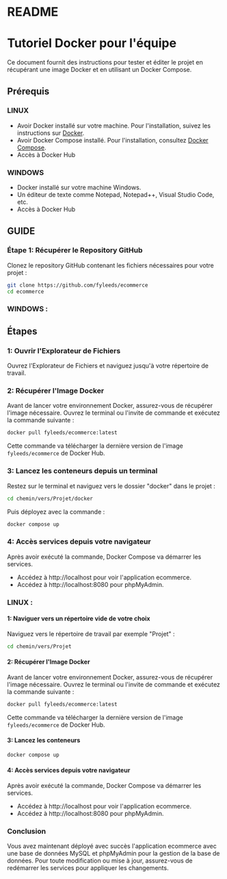 
# README

# Tutoriel Docker pour l'équipe

Ce document fournit des instructions pour tester et éditer le projet en récupérant une image Docker et en utilisant un Docker Compose.

## Prérequis 

### LINUX

- Avoir Docker installé sur votre machine. Pour l'installation, suivez les instructions sur [Docker](https://docs.docker.com/get-docker/).
- Avoir Docker Compose installé. Pour l'installation, consultez [Docker Compose](https://docs.docker.com/compose/install/).
- Accès à Docker Hub 

### WINDOWS

- Docker installé sur votre machine Windows.
- Un éditeur de texte comme Notepad, Notepad++, Visual Studio Code, etc.
- Accès à Docker Hub 

## GUIDE

### Étape 1: Récupérer le Repository GitHub

Clonez le repository GitHub contenant les fichiers nécessaires pour votre projet :

```bash
git clone https://github.com/fyleeds/ecommerce
cd ecommerce
```

### WINDOWS : 

## Étapes

### 1: Ouvrir l'Explorateur de Fichiers

Ouvrez l'Explorateur de Fichiers et naviguez jusqu'à votre répertoire de travail.

### 2: Récupérer l'Image Docker

Avant de lancer votre environnement Docker, assurez-vous de récupérer l'image nécessaire. Ouvrez le terminal ou l'invite de commande et exécutez la commande suivante :

```bash
docker pull fyleeds/ecommerce:latest
```

Cette commande va télécharger la dernière version de l'image `fyleeds/ecommerce` de Docker Hub.

### 3: Lancez les conteneurs depuis un terminal

Restez sur le terminal et naviguez vers le dossier "docker" dans le projet : 

```bash
cd chemin/vers/Projet/docker
```

Puis déployez avec la commande : 
```bash
docker compose up 
```

### 4: Accès services depuis votre navigateur

Après avoir exécuté la commande, Docker Compose va démarrer les services.

- Accédez à http://localhost pour voir l'application ecommerce.
- Accédez à http://localhost:8080 pour phpMyAdmin.

### LINUX : 

#### 1: Naviguer vers un répertoire vide de votre choix

Naviguez vers le répertoire de travail par exemple "Projet" : 

```bash
cd chemin/vers/Projet
```

#### 2: Récupérer l'Image Docker

Avant de lancer votre environnement Docker, assurez-vous de récupérer l'image nécessaire. Ouvrez le terminal ou l'invite de commande et exécutez la commande suivante :

```bash
docker pull fyleeds/ecommerce:latest
```

Cette commande va télécharger la dernière version de l'image `fyleeds/ecommerce` de Docker Hub.

#### 3: Lancez les conteneurs

```bash
docker compose up 
```

#### 4: Accès services depuis votre navigateur

Après avoir exécuté la commande, Docker Compose va démarrer les services.

- Accédez à http://localhost pour voir l'application ecommerce.
- Accédez à http://localhost:8080 pour phpMyAdmin.

### Conclusion

Vous avez maintenant déployé avec succès l'application ecommerce avec une base de données MySQL et phpMyAdmin pour la gestion de la base de données. Pour toute modification ou mise à jour, assurez-vous de redémarrer les services pour appliquer les changements.
